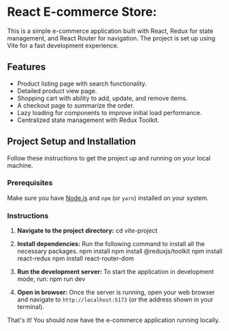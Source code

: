 # React E-commerce Store: 

This is a simple e-commerce application built with React, Redux for state management, and React Router for navigation. The project is set up using Vite for a fast development experience.

## Features

- Product listing page with search functionality.
- Detailed product view page.
- Shopping cart with ability to add, update, and remove items.
- A checkout page to summarize the order.
- Lazy loading for components to improve initial load performance.
- Centralized state management with Redux Toolkit.

## Project Setup and Installation

Follow these instructions to get the project up and running on your local machine.

### Prerequisites

Make sure you have [Node.js](https://nodejs.org/) and `npm` (or `yarn`) installed on your system.

### Instructions

1.  **Navigate to the project directory:**
    cd vite-project

2.  **Install dependencies:**
    Run the following command to install all the necessary packages.
    npm install
    npm install @reduxjs/toolkit
    npm install react-redux
    npm install react-router-dom


3.  **Run the development server:**
    To start the application in development mode, run:
    npm run dev

4.  **Open in browser:**
    Once the server is running, open your web browser and navigate to `http://localhost:5173` (or the address shown in your terminal).

That's it! You should now have the e-commerce application running locally.